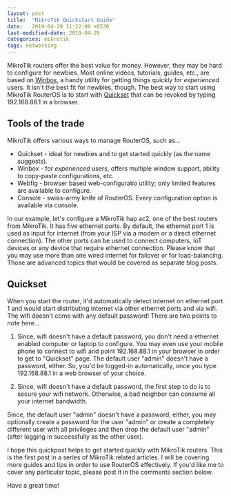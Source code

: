 ```yaml
---
layout: post
title:  "MikroTik Quickstart Guide"
date:   2019-04-29 11:22:00 +0530
last-modified-date: 2019-04-29
categories: mikrotik
tags: networking
---
```


MikroTik routers offer the best value for money. However, they may be hard to configure for newbies. Most online videos, tutorials, guides, etc., are based on [Winbox](https://wiki.mikrotik.com/wiki/Manual:Winbox), a handy utility for getting things quickly for *experienced* users. It isn't the best fit for newbies, though. The best way to start using MikroTik RouterOS is to start with [Quickset](https://wiki.mikrotik.com/wiki/Manual:Quickset#VPN) that can be revoked by typing 192.168.88.1 in a browser.

## Tools of the trade

MikroTik offers various ways to manage RouterOS, such as...

* Quickset - ideal for newbies and to get started quickly (as the name suggests).
* Winbox - for *experienced* users, offers multiple window support, ability to copy-paste configurations, etc.
* Webfig - browser based web-configuratio utility; only limited features are available to configure.
* Console - swiss-army knife of RouterOS. Every configuration option is available via console.

In our example, let's configure a MikroTik hap ac2, one of the best routers from MikroTik. It has five ethernet ports. By default, the ethernet port 1 is used as input for internet (from your ISP via a modem or a direct ethernet connection). The other ports can be used to connect computers, IoT devices or any device that require ethernet connection. Please know that you may use more than one wired internet for failover or for load-balancing. Those are advanced topics that would be covered as separate blog posts.

## Quickset

When you start the router, it'd automatically detect internet on ethernet port 1 and would start distributing internet via other ethernet ports and via wifi. The wifi doesn't come with any default password! There are two points to note here...

1. Since, wifi doesn't have a default password, you don't need a ethernet enabled computer or laptop to configure. You may even use your mobile phone to connect to wifi and point 192.168.88.1 in your browser in order to get to "Quickset" page. The default user "admin" doesn't have a password, either. So, you'd be logged-in automatically, once you type 192.168.88.1 in a web browser of your choice.

2. Since, wifi doesn't have a default password, the first step to do is to secure your wifi network. Otherwise, a bad neighbor can consume all your internet bandwidth.

Since, the default user "admin" doesn't have a password, either, you may optionally create a password for the user "admin" or create a completely different user with all privileges and then drop the default user "admin" (after logging in successfully as the other user).

I hope this quickpost helps to get started quickly with MikroTik routers. This is the first post in a series of MikroTik related articles. I will be covering more guides and tips in order to use RouterOS effectively. If you'd like me to cover any particular topic, please post it in the comments section below.

Have a great time!
